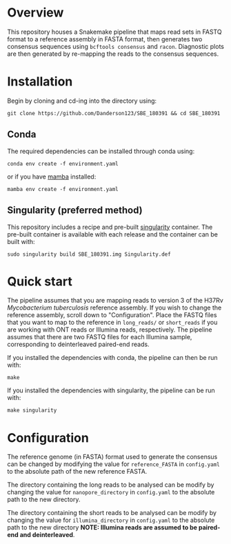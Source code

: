 # Overview

This repository houses a Snakemake pipeline that maps read sets in FASTQ format to a reference assembly in FASTA format, then generates two consensus sequences using `bcftools consensus` and `racon`. Diagnostic plots are then generated by re-mapping the reads to the consensus sequences.

# Installation

Begin by cloning and cd-ing into the directory using:

`git clone https://github.com/Danderson123/SBE_180391 && cd SBE_180391`

## Conda

The required dependencies can be installed through conda using:

`conda env create -f environment.yaml`

or if you have [mamba](https://mamba.readthedocs.io/en/latest/installation/mamba-installation.html) installed:

`mamba env create -f environment.yaml`

## Singularity (preferred method)

This repository includes a recipe and pre-built [singularity]() container. The pre-built container is available with each release and the container can be built with:

`sudo singularity build SBE_180391.img Singularity.def`

# Quick start

The pipeline assumes that you are mapping reads to version 3 of the H37Rv *Mycobacterium tuberculosis* reference assembly. If you wish to change the reference assembly, scroll down to "Configuration". Place the FASTQ files that you want to map to the reference in `long_reads/` or `short_reads` if you are working with ONT reads or Illumina reads, respectively. The pipeline assumes that there are two FASTQ files for each Illumina sample, corresponding to deinterleaved paired-end reads.

If you installed the dependencies with conda, the pipeline can then be run with:

`make`

If you installed the dependencies with singularity, the pipeline can be run with:

`make singularity`

# Configuration

The reference genome (in FASTA) format used to generate the consensus can be changed by modifying the value for `reference_FASTA` in `config.yaml` to the absolute path of the new reference FASTA.

The directory containing the long reads to be analysed can be modify by changing the value for `nanopore_directory` in `config.yaml` to the absolute path to the new directory.

The directory containing the short reads to be analysed can be modify by changing the value for `illumina_directory` in `config.yaml` to the absolute path to the new directory **NOTE: Illumina reads are assumed to be paired-end and deinterleaved**.
